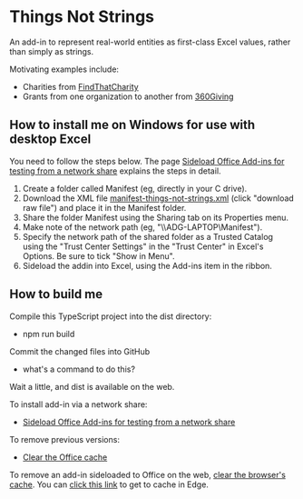 # Things Not Strings

An add-in to represent real-world entities as first-class Excel values, rather than simply as strings.

Motivating examples include:
* Charities from [FindThatCharity](https://findthatcharity.uk)
* Grants from one organization to another from [360Giving](https://360Giving.org)

## How to install me on Windows for use with desktop Excel

You need to follow the steps below. The page [Sideload Office Add-ins for testing from a network share](https://learn.microsoft.com/en-us/office/dev/add-ins/testing/create-a-network-shared-folder-catalog-for-task-pane-and-content-add-ins) explains the steps in detail.

1. Create a folder called Manifest (eg, directly in your C drive).
1. Download the XML file [manifest-things-not-strings.xml](manifest-things-not-strings.xml) (click "download raw file") and place it in the Manifest folder.
1. Share the folder Manifest using the Sharing tab on its Properties menu.
1. Make note of the network path (eg, "\\\\ADG-LAPTOP\\Manifest").
1. Specify the network path of the shared folder as a Trusted Catalog using the "Trust Center Settings" in the "Trust Center" in Excel's Options.  Be sure to tick "Show in Menu".
1. Sideload the addin into Excel, using the Add-ins item in the ribbon.

## How to build me

Compile this TypeScript project into the dist directory:
* npm run build

Commit the changed files into GitHub
* what's a command to do this?

Wait a little, and dist is available on the web.

To install add-in via a network share:
* [Sideload Office Add-ins for testing from a network share](https://learn.microsoft.com/en-us/office/dev/add-ins/testing/create-a-network-shared-folder-catalog-for-task-pane-and-content-add-ins)

To remove previous versions:
* [Clear the Office cache](https://learn.microsoft.com/en-us/office/dev/add-ins/testing/clear-cache)

To remove an add-in sideloaded to Office on the web, [clear the browser's cache](https://learn.microsoft.com/en-us/office/dev/add-ins/testing/sideload-office-add-ins-for-testing#remove-a-sideloaded-add-in). You can [click this link](edge://settings/clearBrowserData) to get to cache in Edge.